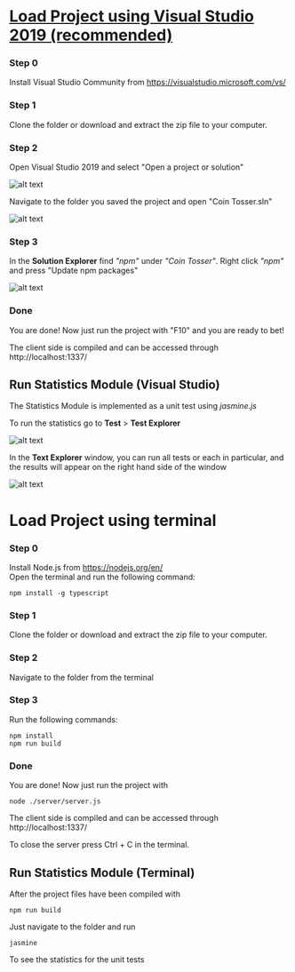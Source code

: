 # <u>Load Project using Visual Studio 2019 (recommended) </u> #
 
 ### Step 0 ###
 
 Install Visual Studio Community from https://visualstudio.microsoft.com/vs/
 
 ### Step 1 ###
Clone the folder or download and extract the zip file to your computer.
 
 ### Step 2 ###
Open Visual Studio 2019 and select "Open a project or solution"

![alt text](https://imgur.com/i91d3aT.png)

Navigate to the folder you saved the project and open "Coin Tosser.sln"

![alt text](https://imgur.com/4tIOzlr.png)

 ### Step 3 ###

In the <b>Solution Explorer</b> find <i>"npm"</i> under <i>"Coin Tosser"</i>. Right click <i>"npm"</i> and press "Update npm packages"

![alt text](https://imgur.com/A5HIdyx.png)

 ### Done ###
 
 You are done! Now just run the project with "F10" and you are ready to bet!

 The client side is compiled and can be accessed through http://localhost:1337/


## Run Statistics Module (Visual Studio) ##

The Statistics Module is implemented as a unit test using <i>jasmine.js</i>

To run the statistics go to <b>Test</b> > <b>Test Explorer</b>

![alt text](https://imgur.com/4FOUYYl.png)

In the <b>Text Explorer</b> window, you can run all tests or each in particular, and the results will appear on the right hand side of the window

![alt text](https://imgur.com/TrgzHxG.png)


# Load Project using terminal #

 ### Step 0 ###
 
Install Node.js from https://nodejs.org/en/ <br />
Open the terminal and run the following command:
 ```
 npm install -g typescript
 ```
 
 ### Step 1 ###
Clone the folder or download and extract the zip file to your computer.
 
 ### Step 2 ###
Navigate to the folder from the terminal

### Step 3 ###
Run the following commands:
```
npm install
npm run build
```
 ### Done ###
 
 You are done! Now just run the project with 
 ```
 node ./server/server.js
 ```
 The client side is compiled and can be accessed through http://localhost:1337/
 
 To close the server press Ctrl + C in the terminal.

## Run Statistics Module (Terminal) ##

After the project files have been compiled with 
```
npm run build
```
Just navigate to the folder and run
```
jasmine
```
To see the statistics for the unit tests

